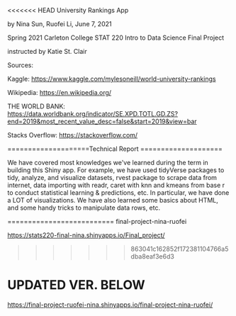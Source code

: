 <<<<<<< HEAD
University Rankings App

by Nina Sun, Ruofei Li, June 7, 2021

Spring 2021 Carleton College STAT 220 Intro to Data Science Final Project

instructed by Katie St. Clair

Sources:

Kaggle: https://www.kaggle.com/mylesoneill/world-university-rankings

Wikipedia: https://en.wikipedia.org/

THE WORLD BANK: https://data.worldbank.org/indicator/SE.XPD.TOTL.GD.ZS?end=2019&most_recent_value_desc=false&start=2019&view=bar

Stacks Overflow: https://stackoverflow.com/

====================Technical Report ====================

We have covered most knowledges we've learned during the term in building this Shiny app. For example, we have used tidyVerse packages to tidy, analyze, and visualize datasets, rvest package to scrape data from internet, data importing with readr, caret with knn and kmeans from base r to conduct statistical learning & predictions, etc. In particular, we have done a LOT of visualizations. We have also learned some basics about HTML, and some handy tricks to manipulate data rows, etc.

==========================
 final-project-nina-ruofei

https://stats220-final-nina.shinyapps.io/Final_project/
>>>>>>> 863041c162852f172381104766a5dba8eaf3e6d3

# UPDATED VER. BELOW
https://final-project-ruofei-nina.shinyapps.io/final-project-nina-ruofei/
